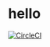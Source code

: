 # hello
[![CircleCI](https://circleci.com/gh/Mohanadmahmoud98/devops-lessonthree/tree/main.svg?style=svg)](https://circleci.com/gh/Mohanadmahmoud98/devops-lessonthree/tree/main)
